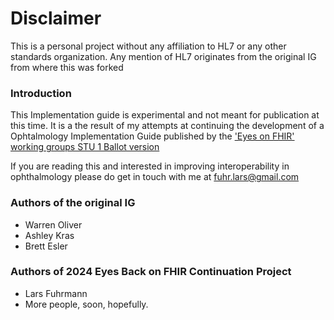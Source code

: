 

# Disclaimer

This is a personal project without any affiliation to HL7 or any other standards organization. 
Any mention of HL7 originates from the original IG from where this was forked



### Introduction



This Implementation guide is experimental and not meant for publication at this time. It is a the result of my attempts at continuing the development of a Ophtalmology Implementation Guide published by the ['Eyes on FHIR' working groups STU 1 Ballot version](https://hl7.org/fhir/uv/eyecare/2021Sep/index.html) 


If you are reading this and interested in improving interoperability in ophthalmology please do get in touch with me at fuhr.lars@gmail.com




### Authors of the original IG

- Warren Oliver
- Ashley Kras
- Brett Esler

### Authors of 2024 Eyes Back on FHIR Continuation Project 

- Lars Fuhrmann
- More people, soon, hopefully.
